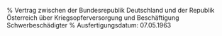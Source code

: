 % Vertrag zwischen der Bundesrepublik Deutschland und der Republik Österreich über Kriegsopferversorgung und Beschäftigung Schwerbeschädigter
% Ausfertigungsdatum: 07.05.1963
 